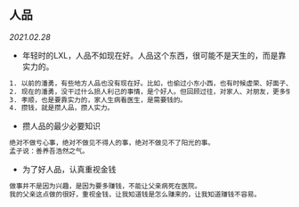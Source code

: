 ## 人品

*2021.02.28*

- 年轻时的LXL，人品不如现在好。人品这个东西，很可能不是天生的，而是靠实力的。

```tex
1. 以前的潘勇，有些地方人品也没有现在好。比如，也偷过小东小西，也有时候虚荣、好面子、玻璃心，也有时候嫉妒。
2. 现在的潘勇，没干过什么损人利己的事情，是个好人。但回顾过往，对家人、对朋友，更多情况是顾不上。
3. 孝顺，也是要靠实力的，家人生病看医生，是需要钱的。
4. 攒钱，就是攒人品，攒人实力。
```

- 攒人品的最少必要知识

```tex
绝对不做亏心事，绝对不做见不得人的事，绝对不做见不了阳光的事。
孟子说：善养吾浩然之气。
```

- 为了好人品，认真重视金钱

```tex
做事并不是因为兴趣，是因为要多赚钱，不能让父亲病死在医院。
我的父亲这点做的很好，重视金钱，让我知道钱是怎么赚来的，让我知道赚钱不容易。
```





